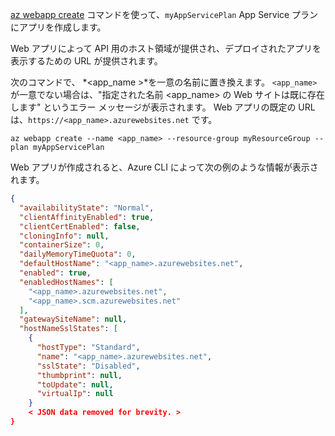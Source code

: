 
[az webapp create](/cli/azure/appservice/web#create) コマンドを使って、`myAppServicePlan` App Service プランにアプリを作成します。 

Web アプリによって API 用のホスト領域が提供され、デプロイされたアプリを表示するための URL が提供されます。

次のコマンドで、 *\<app_name >*を一意の名前に置き換えます。 `<app_name>` が一意でない場合は、"指定された名前 <app_name> の Web サイトは既に存在します" というエラー メッセージが表示されます。 Web アプリの既定の URL は、`https://<app_name>.azurewebsites.net` です。 

```azurecli-interactive
az webapp create --name <app_name> --resource-group myResourceGroup --plan myAppServicePlan
```

Web アプリが作成されると、Azure CLI によって次の例のような情報が表示されます。

```json
{
  "availabilityState": "Normal",
  "clientAffinityEnabled": true,
  "clientCertEnabled": false,
  "cloningInfo": null,
  "containerSize": 0,
  "dailyMemoryTimeQuota": 0,
  "defaultHostName": "<app_name>.azurewebsites.net",
  "enabled": true,
  "enabledHostNames": [
    "<app_name>.azurewebsites.net",
    "<app_name>.scm.azurewebsites.net"
  ],
  "gatewaySiteName": null,
  "hostNameSslStates": [
    {
      "hostType": "Standard",
      "name": "<app_name>.azurewebsites.net",
      "sslState": "Disabled",
      "thumbprint": null,
      "toUpdate": null,
      "virtualIp": null
    }
    < JSON data removed for brevity. >
}
```
